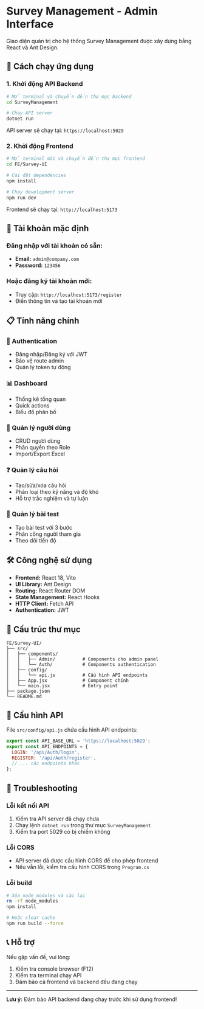 # Survey Management - Admin Interface

Giao diện quản trị cho hệ thống Survey Management được xây dựng bằng React và Ant Design.

## 🚀 Cách chạy ứng dụng

### 1. Khởi động API Backend
```bash
# Mở terminal và chuyển đến thư mục backend
cd SurveyManagement

# Chạy API server
dotnet run
```

API server sẽ chạy tại: `https://localhost:5029`

### 2. Khởi động Frontend
```bash
# Mở terminal mới và chuyển đến thư mục frontend
cd FE/Survey-UI

# Cài đặt dependencies
npm install

# Chạy development server
npm run dev
```

Frontend sẽ chạy tại: `http://localhost:5173`

## 🔐 Tài khoản mặc định

### Đăng nhập với tài khoản có sẵn:
- **Email:** `admin@company.com`
- **Password:** `123456`

### Hoặc đăng ký tài khoản mới:
- Truy cập: `http://localhost:5173/register`
- Điền thông tin và tạo tài khoản mới

## 📋 Tính năng chính

### 🔐 Authentication
- Đăng nhập/Đăng ký với JWT
- Bảo vệ route admin
- Quản lý token tự động

### 📊 Dashboard
- Thống kê tổng quan
- Quick actions
- Biểu đồ phân bố

### 👥 Quản lý người dùng
- CRUD người dùng
- Phân quyền theo Role
- Import/Export Excel

### ❓ Quản lý câu hỏi
- Tạo/sửa/xóa câu hỏi
- Phân loại theo kỹ năng và độ khó
- Hỗ trợ trắc nghiệm và tự luận

### 📝 Quản lý bài test
- Tạo bài test với 3 bước
- Phân công người tham gia
- Theo dõi tiến độ

## 🛠️ Công nghệ sử dụng

- **Frontend:** React 18, Vite
- **UI Library:** Ant Design
- **Routing:** React Router DOM
- **State Management:** React Hooks
- **HTTP Client:** Fetch API
- **Authentication:** JWT

## 📁 Cấu trúc thư mục

```
FE/Survey-UI/
├── src/
│   ├── components/
│   │   ├── Admin/          # Components cho admin panel
│   │   └── Auth/           # Components authentication
│   ├── config/
│   │   └── api.js          # Cấu hình API endpoints
│   ├── App.jsx             # Component chính
│   └── main.jsx            # Entry point
├── package.json
└── README.md
```

## 🔧 Cấu hình API

File `src/config/api.js` chứa cấu hình API endpoints:

```javascript
export const API_BASE_URL = 'https://localhost:5029';
export const API_ENDPOINTS = {
  LOGIN: '/api/Auth/login',
  REGISTER: '/api/Auth/register',
  // ... các endpoints khác
};
```

## 🚨 Troubleshooting

### Lỗi kết nối API
1. Kiểm tra API server đã chạy chưa
2. Chạy lệnh `dotnet run` trong thư mục `SurveyManagement`
3. Kiểm tra port 5029 có bị chiếm không

### Lỗi CORS
- API server đã được cấu hình CORS để cho phép frontend
- Nếu vẫn lỗi, kiểm tra cấu hình CORS trong `Program.cs`

### Lỗi build
```bash
# Xóa node_modules và cài lại
rm -rf node_modules
npm install

# Hoặc clear cache
npm run build --force
```

## 📞 Hỗ trợ

Nếu gặp vấn đề, vui lòng:
1. Kiểm tra console browser (F12)
2. Kiểm tra terminal chạy API
3. Đảm bảo cả frontend và backend đều đang chạy

---

**Lưu ý:** Đảm bảo API backend đang chạy trước khi sử dụng frontend!
